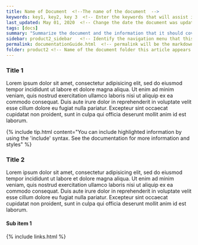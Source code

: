 ```yaml
---
title: Name of Document  <!--The name of the document  -->
keywords: key1, key2, key 3  <!-- Enter the keywords that will assist in searches  -->
last_updated: May 01, 2020  <!-- Change the date the document was updated -->
tags: [docs]  
summary: "Summarize the document and the information that it should cover."
sidebar: product2_sidebar   <!-- Identify the navigation menu that this article will appear in  -->
permalink: documentationGuide.html  <!-- permalink will be the markdown name of the document represented as an html Document -->
folder: product2 <!-- Name of the document folder this article appears in  -->
---
```


### Title 1

Lorem ipsum dolor sit amet, consectetur adipisicing elit, sed do eiusmod tempor incididunt ut labore et dolore magna aliqua. Ut enim ad minim veniam, quis nostrud exercitation ullamco laboris nisi ut aliquip ex ea commodo consequat. Duis aute irure dolor in reprehenderit in voluptate velit esse cillum dolore eu fugiat nulla pariatur. Excepteur sint occaecat cupidatat non proident, sunt in culpa qui officia deserunt mollit anim id est laborum.

<!-- You can include tips in your documents to help information stand out beyond just simple   -->
{% include tip.html content="You can include highlighted information by using the 'include' syntax.  See the documentation for more information and styles" %}

### Title 2

Lorem ipsum dolor sit amet, consectetur adipisicing elit, sed do eiusmod tempor incididunt ut labore et dolore magna aliqua. Ut enim ad minim veniam, quis nostrud exercitation ullamco laboris nisi ut aliquip ex ea commodo consequat. Duis aute irure dolor in reprehenderit in voluptate velit esse cillum dolore eu fugiat nulla pariatur. Excepteur sint occaecat cupidatat non proident, sunt in culpa qui officia deserunt mollit anim id est laborum.

#### Sub item 1




{% include links.html %}
